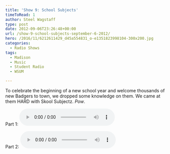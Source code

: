 ```yaml
---
title: 'Show 9: School Subjects'
timeToRead: 1 
author: Steel Wagstaff
type: post
date: 2012-09-06T23:26:48+00:00
url: /show-9-school-subjects-september-6-2012/
hero: /2016/11/6212611429_d45a554831_o-e1351823998104-300x200.jpg
categories:
  - Radio Shows
tags:
  - Madison
  - Music
  - Student Radio
  - WSUM

---
```

To celebrate the beginning of a new school year and welcome thousands of new Badgers to town, we dropped some knowledge on them. We came at them HARD with Skool Subjectz. _Pow_.

Part 1: <audio controls src="https://dl.dropbox.com/u/78766980/09%20School%20Subjects%20(Show%209_%20Septembe.mp3"></audio>

Part 2: <audio controls src="https://dl.dropbox.com/u/78766980/10%20School%20Subjects%20(Show%209%2C%20Part%202_.mp3"></audio>